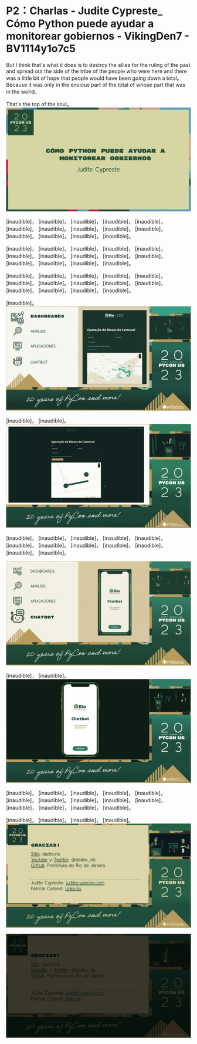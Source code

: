 # P2：Charlas - Judite Cypreste_ Cómo Python puede ayudar a monitorear gobiernos - VikingDen7 - BV1114y1o7c5

 But I think that's what it does is to destroy the allies for the ruling of the past and spread out the side of the tribe of the people who were here and there was a little bit of hope that people would have been going down a total。 Because it was only in the envious part of the total of whose part that was in the world。

 That's the top of the soul。
![](img/a01318be044a77dbab847aabbb7738d0_1.png)

 [inaudible]， [inaudible]， [inaudible]， [inaudible]， [inaudible]， [inaudible]， [inaudible]。 [inaudible]， [inaudible]， [inaudible]， [inaudible]， [inaudible]， [inaudible]， [inaudible]。

 [inaudible]， [inaudible]， [inaudible]， [inaudible]， [inaudible]， [inaudible]， [inaudible]。 [inaudible]， [inaudible]， [inaudible]， [inaudible]， [inaudible]， [inaudible]， [inaudible]。

 [inaudible]， [inaudible]， [inaudible]， [inaudible]， [inaudible]， [inaudible]， [inaudible]。 [inaudible]， [inaudible]， [inaudible]， [inaudible]， [inaudible]， [inaudible]， [inaudible]。

 [inaudible]。
![](img/a01318be044a77dbab847aabbb7738d0_3.png)

 [inaudible]， [inaudible]。
![](img/a01318be044a77dbab847aabbb7738d0_5.png)

 [inaudible]， [inaudible]， [inaudible]， [inaudible]， [inaudible]， [inaudible]， [inaudible]。 [inaudible]， [inaudible]， [inaudible]， [inaudible]， [inaudible]。



![](img/a01318be044a77dbab847aabbb7738d0_7.png)

 [inaudible]， [inaudible]。
![](img/a01318be044a77dbab847aabbb7738d0_9.png)

 [inaudible]， [inaudible]， [inaudible]， [inaudible]， [inaudible]， [inaudible]， [inaudible]。 [inaudible]， [inaudible]， [inaudible]， [inaudible]， [inaudible]， [inaudible]， [inaudible]。

 [inaudible]， [inaudible]， [inaudible]， [inaudible]。
![](img/a01318be044a77dbab847aabbb7738d0_11.png)

![](img/a01318be044a77dbab847aabbb7738d0_12.png)